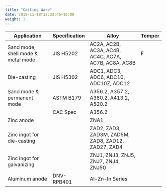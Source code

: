 ```yaml
---
title: "Casting Ware"
date: 2018-11-18T12:33:46+10:00
weight: 1
---
```


| Application                | Specification | Alloy                                  | Temper |
|----------------------------|---------------|----------------------------------------|--------|
| Sand mode, shell mode & metal mode | JIS H5202     | AC2A, AC2B, AC3A, AC4B, AC4C, AC7A, AC7B, AC8A, AC8B | F      |
| Die-casting                | JIS H5302     | ADC1, ADC3, ADC6, ADC10, ADC10Z, ADC12 |        |
| Sand mode & permanent mode | ASTM B179     | A356.2, A357.2, A380.2, A413.2, A520.2 |        |
|                            | CAC Spec      | A356.2                                 |        |
| Zinc anode                 |               | ZNA1                                   |        |
| Zinc ingot for die-casting |               | ZAD2, ZAD3, ZAD3M, ZAD5M, ZAD8, ZAD12, ZAD27, ZAD4 |        |
| Zinc ingot for galvanizing |               | ZNJ1, ZNJ3, ZNJ5, ZNJ7, ZNJ4, ZNJ50    |        |
| Aluminum anode             | DNV-RPB401    | Al-Zn-In Series                        |        |

<!-- Commented out for now.
An aluminum bare coil is an uncoated, mill-finished aluminum coil that retains its natural metallic appearance. It is commonly used in industries like automotive, HVAC, and construction due to its lightweight, corrosion resistance, and excellent thermal and electrical conductivity.

![Large roll of shiny aluminum coil resting on a factory floor, surrounded by industrial equipment and soft overhead lighting, conveying a clean and professional manufacturing environment]({{ /images/aluminum_coil.jpg | relative_url }})

---

![Assorted aluminum coils displayed in various alloy styles on a warehouse rack, with clear labeling and a neutral, organized industrial setting]({{ /images/alloy_style.JPG | relative_url }}) -->